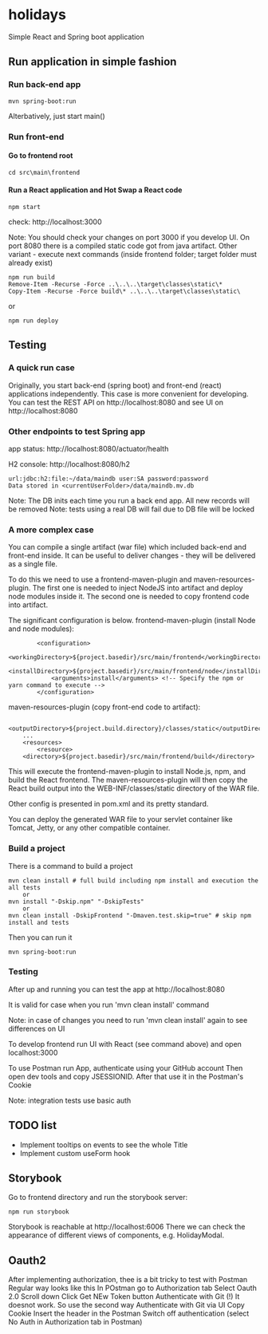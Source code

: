 # holidays
Simple React and Spring boot application

## Run application in simple fashion


### Run back-end app
```
mvn spring-boot:run
``` 

Alterbatively, just start main()

### Run front-end
#### Go to frontend root
``` 
cd src\main\frontend
``` 

#### Run a React application and Hot Swap a React code
```
npm start 
```
check: http://localhost:3000

Note: You should check your changes on port 3000 if you develop UI.
      On port 8080 there is a compiled static code got from java artifact.
      Other variant - execute next commands (inside frontend folder; target folder must already exist)
```
npm run build 
Remove-Item -Recurse -Force ..\..\..\target\classes\static\*
Copy-Item -Recurse -Force build\* ..\..\..\target\classes\static\
```
or
```
npm run deploy
```

## Testing
### A quick run case
Originally, you start back-end (spring boot) and front-end (react) applications independently.
This case is more convenient for developing.
You can test the REST API on http://localhost:8080
and see UI on http://localhost:8080

### Other endpoints to test Spring app
app status: http://localhost:8080/actuator/health

H2 console: http://localhost:8080/h2

    url:jdbc:h2:file:~/data/maindb user:SA password:password
    Data stored in <currentUserFolder>/data/maindb.mv.db

Note: The DB inits each time you run a back end app. All new records will be removed
Note: tests using a real DB will fail due to DB file will be locked

### A more complex case
You can compile a single artifact (war file) which included back-end and front-end inside.
It can be useful to deliver changes - they will be delivered as a single file.

To do this we need to use a frontend-maven-plugin and maven-resources-plugin.
The first one is needed to inject NodeJS into artifact and deploy node modules inside it.
The second one is needed to copy frontend code into artifact.

The significant configuration is below.
frontend-maven-plugin (install Node and node modules):
```
		<configuration>
			<workingDirectory>${project.basedir}/src/main/frontend</workingDirectory>
			<installDirectory>${project.basedir}/src/main/frontend/node</installDirectory>
			<arguments>install</arguments> <!-- Specify the npm or yarn command to execute -->
		</configuration>
```
maven-resources-plugin (copy front-end code to artifact):
```
    <outputDirectory>${project.build.directory}/classes/static</outputDirectory>
    ...
    <resources>
		<resource>
	<directory>${project.basedir}/src/main/frontend/build</directory>
```
This will execute the frontend-maven-plugin to install Node.js, npm, and build the React frontend. 
The maven-resources-plugin will then copy the React build output into the WEB-INF/classes/static directory of the WAR file.

Other config is presented in pom.xml and its pretty standard.

You can deploy the generated WAR file to your servlet container like Tomcat, Jetty, or any other compatible container.

### Build a project
There is a command to build a project
```
mvn clean install # full build including npm install and execution the all tests
    or 
mvn install "-Dskip.npm" "-DskipTests"
    or
mvn clean install -DskipFrontend "-Dmaven.test.skip=true" # skip npm install and tests
```

Then you can run it
```
mvn spring-boot:run
```

### Testing  
After up and running you can test the app at
http://localhost:8080

It is valid for case when you run 'mvn clean install' command

Note: in case of changes you need to run 'mvn clean install' again to see differences on UI

To develop frontend run UI with React (see command above) and open localhost:3000

To use Postman run App, authenticate using your GitHub account
Then open dev tools and copy JSESSIONID.
After that use it in the Postman's Cookie

Note: integration tests use basic auth

## TODO list 
* Implement tooltips on events to see the whole Title
* Implement custom useForm hook

## Storybook
Go to frontend directory and run the storybook server:
```
npm run storybook
```
Storybook is reachable at http://localhost:6006
There we can check the appearance of different views of components, e.g. HolidayModal. 

## Oauth2
After implementing authorization, thee is a bit tricky to test with Postman
Regular way looks like this
    In POstman go to Authorization tab
    Select Oauth 2.0
    Scroll down
    Click Get NEw Token button 
    Authenticate with Git
    (!) It doesnot work. So use the second way
    Authenticate with Git via UI
    Copy Cookie
    Insert the header in the Postman
    Switch off authentication (select No Auth in Authorization tab in Postman)
